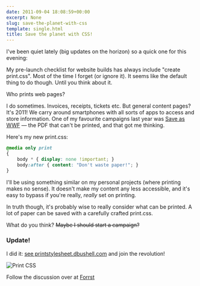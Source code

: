 ```yaml
---
date: 2011-09-04 18:08:59+00:00
excerpt: None
slug: save-the-planet-with-css
template: single.html
title: Save the planet with CSS!
---
```


I've been quiet lately (big updates on the horizon) so a quick one for this evening:

My pre-launch checklist for website builds has always include "create print.css". Most of the time I forget (or ignore it). It seems like the default thing to do though. Until you think about it.

Who prints web pages?

I do sometimes. Invoices, receipts, tickets etc. But general content pages? It's 2011! We carry around smartphones with all sorts of apps to access and store information. One of my favourite campaigns last year was [Save as WWF](http://www.saveaswwf.com/en/) — the PDF that can't be printed, and that got me thinking.

Here's my new print.css:

````css
@media only print
{
	body * { display: none !important; }
	body:after { content: "Don't waste paper!"; }
}
````

I'll be using something similar on my personal projects (where printing makes no sense). It doesn't make my content any less accessible, and it's easy to bypass if you're really, _really_ set on printing.

In truth though, it's probably wise to really consider what can be printed. A lot of paper can be saved with a carefully crafted print.css.

What do you think? <del>Maybe I should start a campaign?</del>

### Update!

I did it: [see printstylesheet.dbushell.com](http://printstylesheet.dbushell.com) and join the revolution!

![Print CSS](/images/blog/2011/printcss.png)

Follow the discussion over at [Forrst](http://forr.st/~wah)
